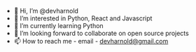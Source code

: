 - 👋 Hi, I’m @devharnold
- 👀 I’m interested in Python, React and Javascript
- 🌱 I’m currently learning Python
- 💞️ I’m looking forward to collaborate on open source projects
- 📫 How to reach me - email - devharnold@gmail.com

<!---
devharnold/devharnold is a ✨ special ✨ repository because its `README.md` (this file) appears on your GitHub profile.
You can click the Preview link to take a look at your changes.
--->
